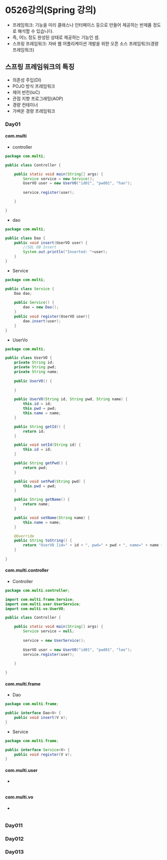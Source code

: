 # 0526강의(Spring 강의)
- 프레임워크: 기능을 미리 클래스나 인터페이스 등으로 만들어 제공하는 반제품 정도로 해석할 수 있습니다. 
- 즉, 어느 정도 완성된 상태로 제공하는 기능인 셈.
- 스프링 프레임워크: 자바 웹 어플리케이션 개발을 위한 오픈 소스 프레임워크(경량 프레임워크)

## 스프링 프레임워크의 특징
- 의존성 주입(DI)
- POJO 방식 프레임워크
- 제어 반전(IoC)
- 관점 지향 프로그래밍(AOP)
- 경량 컨테이너
- 가벼운 경량 프레임워크

### Day01
#### com.multi
- controller
```java
package com.multi;

public class Controller {

	public static void main(String[] args) {
		Service service = new Service();
		UserVO user = new UserVO("id01", "pwd01", "han");
		
		service.register(user);

	}

}
````

- dao
```java
package com.multi;

public class Dao {
	public void insert(UserVO user) {
		//SQL DB Insert
		System.out.println("Inserted: "+user);
	}
}
```

- Service
```java
package com.multi;

public class Service {
	Dao dao;
	
	public Service() {
		dao = new Dao();
	}
	public void register(UserVO user){
		dao.insert(user);
	}
}
```

- UserVo
```java
package com.multi;

public class UserVO {
	private String id;
	private String pwd;
	private String name;
	
	public UserVO() {
	
	}

	public UserVO(String id, String pwd, String name) {
		this.id = id;
		this.pwd = pwd;
		this.name = name;
	}

	public String getId() {
		return id;
	}

	public void setId(String id) {
		this.id = id;
	}

	public String getPwd() {
		return pwd;
	}

	public void setPwd(String pwd) {
		this.pwd = pwd;
	}

	public String getName() {
		return name;
	}

	public void setName(String name) {
		this.name = name;
	}

	@Override
	public String toString() {
		return "UserVO [id=" + id + ", pwd=" + pwd + ", name=" + name + "]";
	}
	
}

```

#### com.multi.controller
- Controller
```java
package com.multi.controller;

import com.multi.frame.Service;
import com.multi.user.UserService;
import com.multi.vo.UserVO;

public class Controller {

	public static void main(String[] args) {
		Service service = null;
		
		service = new UserService();
		
		UserVO user = new UserVO("id01", "pwd01", "lee");
		service.register(user);
		
	}

}
```
#### com.multi.frame
- Dao
```java
package com.multi.frame;

public interface Dao<V> {
	public void insert(V v);
}

```

- Service
```java
package com.multi.frame;

public interface Service<V> {
	public void register(V v);
}

```

#### com.multi.user
- 
```java

```

#### com.multi.vo
- 
```java

```

### Day011


### Day012


### Day013